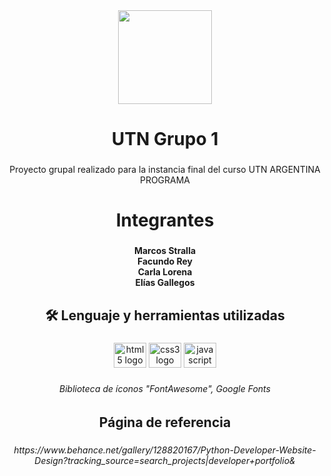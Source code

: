 <div align="center">
  <img height="150" src="https://camo.githubusercontent.com/62da68eb62b1e5f175f7d1f0191dd89a653d7908feb22d37d4a0ab07365d6791/68747470733a2f2f6d656469612e67697068792e636f6d2f6d656469612f4d3967624264396e6244724f5475314d71782f67697068792e676966"  />
</div>

###

<h1 align="center">UTN Grupo 1</h1>

###

<p align="center">Proyecto grupal realizado para la instancia final del curso UTN ARGENTINA PROGRAMA</p>

###

<h1 align="center">Integrantes</h1>

###

<h4 align="center">Marcos Stralla<br>Facundo Rey<br>Carla Lorena<br>Elías Gallegos</h4>

###

<h2 align="center">🛠 Lenguaje y herramientas utilizadas</h2>

###

<div align="center">
  <img src="https://cdn.jsdelivr.net/gh/devicons/devicon/icons/html5/html5-original.svg" height="40" width="52" alt="html5 logo"  />
  <img src="https://cdn.jsdelivr.net/gh/devicons/devicon/icons/css3/css3-original.svg" height="40" width="52" alt="css3 logo"  />
  <img src="https://cdn.jsdelivr.net/gh/devicons/devicon/icons/javascript/javascript-original.svg" height="40" width="52" alt="javascript logo"  />
</div>

###

<h6 align="center">Biblioteca de íconos "FontAwesome", Google Fonts</h6>

###

<h2 align="center">Página de referencia</h2>

###

<h6 align="center">https://www.behance.net/gallery/128820167/Python-Developer-Website-Design?tracking_source=search_projects|developer+portfolio&</h6>

###
